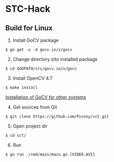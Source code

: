 # STC-Hack 

## Build for Linux

1. Install GoCV package
```shell
$ go get -u -d gocv.io/x/gocv
```

2. Change directory into installed package 
```shell
$ cd $GOPATH/src/gocv.io/x/gocv
```

3. Install OpenCV 4.7 
```shell
$ make install
```

[Installation of GoCV for other systems](https://gocv.io/getting-started/)

4. Get sources from Git
```shell
$ git clone https://github.com/Pivnoy/sct.git 
```
5. Open project dir
```shell
$ cd sct/
```

6. Run
```shell
$ go run ./cmd/main/main.go [VIDEO.AVI]
```

